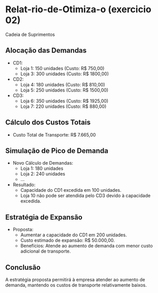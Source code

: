 # Relat-rio-de-Otimiza-o (exercicio 02)
Cadeia de Suprimentos

## Alocação das Demandas

- CD1:
    - Loja 1: 150 unidades (Custo: R$ 750,00)
    - Loja 3: 300 unidades (Custo: R$ 1800,00)
- CD2:
    - Loja 4: 180 unidades (Custo: R$ 810,00)
    - Loja 5: 250 unidades (Custo: R$ 1500,00)
- CD3:
    - Loja 6: 350 unidades (Custo: R$ 1925,00)
    - Loja 7: 220 unidades (Custo: R$ 880,00)

## Cálculo dos Custos Totais

- Custo Total de Transporte: R$ 7.665,00

## Simulação de Pico de Demanda

- Novo Cálculo de Demandas:
    - Loja 1: 180 unidades
    - Loja 2: 240 unidades
    - ...
- Resultado:
    - Capacidade do CD1 excedida em 100 unidades.
    - Loja 10 não pode ser atendida pelo CD3 devido à capacidade excedida.

## Estratégia de Expansão

- Proposta:
    - Aumentar a capacidade do CD1 em 200 unidades.
    - Custo estimado de expansão: R$ 50.000,00.
    - Benefícios: Atende ao aumento de demanda com menor custo adicional de transporte.

## Conclusão

A estratégia proposta permitirá à empresa atender ao aumento de demanda, mantendo os custos de transporte relativamente baixos.
